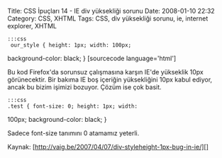 Title: CSS İpuçları 14 - IE div yüksekliği sorunu
Date: 2008-01-10 22:32
Category: CSS, XHTML
Tags: CSS, div yüksekliği sorunu, ie, internet explorer, XHTML

	:::css
	 our_style { height: 1px; width: 100px;
background-color: black; } [sourcecode language='html']

<div class="test">
</div>


Bu kod Firefox'da sorunsuz çalışmasına karşın IE'de yükseklik 10px
görünecektir. Bir bakıma IE boş içeriğin yüksekliğini 10px kabul ediyor,
ancak bu bizim işimizi bozuyor. Çözüm ise çok basit.

	:::css
	.test { font-size: 0; height: 1px; width:
100px; background-color: black; }

Sadece font-size tanımını 0 atamamız yeterli.

Kaynak: [http://vaig.be/2007/04/07/div-styleheight-1px-bug-in-ie/][]

</p>

  [http://vaig.be/2007/04/07/div-styleheight-1px-bug-in-ie/]: http://vaig.be/2007/04/07/div-styleheight-1px-bug-in-ie/
